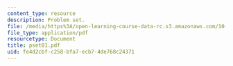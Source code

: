 ```yaml
---
content_type: resource
description: Problem set.
file: /media/https%3A/open-learning-course-data-rc.s3.amazonaws.com/10-37-chemical-and-biological-reaction-engineering-spring-2007/fe4d2cbfc258bfa7ecb74de768c24371_pset01.pdf
file_type: application/pdf
resourcetype: Document
title: pset01.pdf
uid: fe4d2cbf-c258-bfa7-ecb7-4de768c24371
---
```

